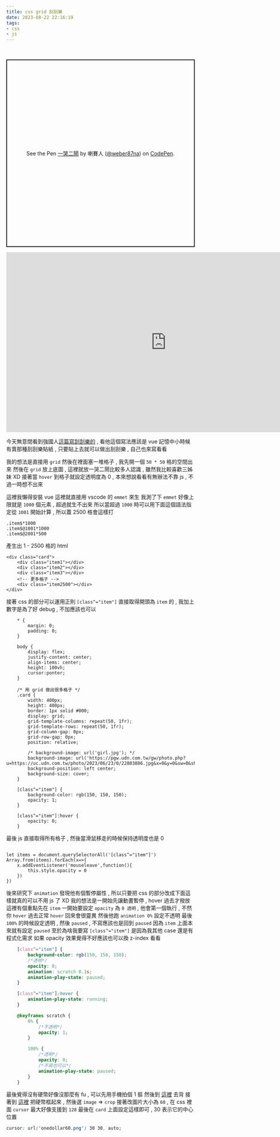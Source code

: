 ```yaml
---
title: css grid 刮刮樂
date: 2023-08-22 22:16:19
tags:
- css
- js
---
```

&nbsp;
<!-- more -->

<p class="codepen" data-height="500" data-slug-hash="yLGywQy" data-user="weber87na" style="height: 500px; box-sizing: border-box; display: flex; align-items: center; justify-content: center; border: 2px solid; margin: 1em 0; padding: 1em;">
  <span>See the Pen <a href="https://codepen.io/weber87na/pen/yLGywQy">
  一哭二鬧</a> by 喇賽人 (<a href="https://codepen.io/weber87na">@weber87na</a>)
  on <a href="https://codepen.io">CodePen</a>.</span>
</p>
<script async src="https://cpwebassets.codepen.io/assets/embed/ei.js"></script>

<iframe width="853" height="480" src="https://www.youtube.com/embed/NQY69CNrcus" title="css grid 刮刮樂" frameborder="0" allow="accelerometer; autoplay; clipboard-write; encrypted-media; gyroscope; picture-in-picture; web-share" allowfullscreen></iframe>

今天無意間看到強國人[這篇寫刮刮樂的](https://juejin.cn/post/7134634087901298695) , 看他這個寫法應該是 vue
記憶中小時候有賣那種刮刮樂貼紙 , 只要貼上去就可以做出刮刮樂 , 自己也來寫看看

我的想法是直接用 `grid` 然後在裡面塞一堆格子 , 我先開一個 `50 * 50` 格的空間出來
然後在 `grid` 放上底圖 , 這裡就放一哭二鬧比較多人認識 , 雖然我比較喜歡三姊妹 XD
接著當 `hover` 到格子就設定透明度為 0 , 本來想說看看有無辦法不靠 js , 不過一時想不出來

這裡我懶得安裝 vue 這裡就直接用 vscode 的 `emmet` 來生
我測了下 `emmet` 好像上限就是 `1000` 個元素 , 超過就生不出來
所以當超過 `1000` 時可以用下面這個語法指定從 `1001` 開始計算 , 所以蓋 2500 格會這樣打
```
.item$*1000
.item$@1001*1000
.item$@2001*500
```

產生出 1 - 2500 格的 html
```
<div class="card">
	<div class="item1"></div>
	<div class="item2"></div>
	<div class="item3"></div>
	<!-- 更多格子 -->
	<div class="item2500"></div>
</div>
```

接著 css 的部分可以運用正則 `[class^="item"]` 直接取得開頭為 `item` 的 , 我加上數字是為了好 debug , 不加應該也可以
```
	* {
		margin: 0;
		padding: 0;
	}

	body {
		display: flex;
		justify-content: center;
		align-items: center;
		height: 100vh;
		cursor:ponter;
	}

	/* 用 grid 做出很多格子 */
	.card {
		width: 400px;
		height: 400px;
		border: 1px solid #000;
		display: grid;
		grid-template-columns: repeat(50, 1fr);
		grid-template-rows: repeat(50, 1fr);
		grid-column-gap: 0px;
		grid-row-gap: 0px;
		position: relative;

		/* background-image: url('girl.jpg'); */
		background-image: url('https://pgw.udn.com.tw/gw/photo.php?u=https://uc.udn.com.tw/photo/2023/06/23/0/22803886.jpg&x=0&y=0&sw=0&sh=0&sl=W&fw=500&exp=3600&w=930');
		background-position: left center;
		background-size: cover;
	}

	[class^="item"] {
		background-color: rgb(150, 150, 150);
		opacity: 1;
	}

	[class^="item"]:hover {
		opacity: 0;        
	}
```

最後 js 直接取得所有格子 , 然後當滑鼠移走的時候保持透明度也是 0
```

let items = document.querySelectorAll('[class^="item"]')
Array.from(items).forEach(x=>{
	x.addEventListener('mouseleave',function(){
		this.style.opacity = 0
	})
})
```


後來研究下 `animation` 發現他有個暫停屬性 , 所以只要把 css 的部分改成下面這樣就真的可以不用 js 了 XD
我的想法是一開始先讓動畫暫停 , hover 過去才撥放
這裡有個重點先在 `item` 一開始要設定 `opacity` 為 `0 透明` , 他會第一個執行 , 不然你 `hover` 過去正常 `hover` 回來會很靈異
然後他跑 `animation 0%` 設定不透明
最後 `100%` 的時候設定透明 , 然後 `paused` , 不寫應該也是回到 `paused` 因為 `item` 上面本來就有設定 `paused`
至於為啥我要寫 `[class^="item"]` 是因為我其他 case 還是有程式化需求
如果 opacity 效果覺得不好應該也可以換 z-index 看看
``` css
	[class^="item"] {
		background-color: rgb(150, 150, 150);
		/*透明*/
		opacity: 0;
		animation: scratch 0.1s;
		animation-play-state: paused;
	}

	[class^="item"]:hover {
		animation-play-state: running;
	}

	@keyframes scratch {
		0% {
			/*不透明*/
			opacity: 1;
		}

		100% {
			/*透明*/
			opacity: 0;
			/*不寫也可以*/
			animation-play-state: paused;
		}
	}
```


最後覺得沒有硬幣好像沒那麼有 fu , 可以先用手機拍個 1 摳
然後到 [這裡](https://www.remove.bg/) 去背
接著到 [這裡](https://www.photopea.com/) 把硬幣框起來 , 然後選 `image` => `crop`
接著改圖片大小為 `60` , 在 css 裡面 `cursor` 最大好像支援到 `128`
最後在 `card` 上面設定這樣即可 , 30 表示它的中心位置
``` css
cursor: url('onedollar60.png') 30 30, auto;
```
